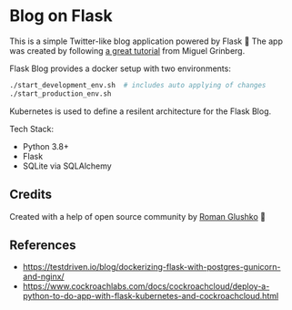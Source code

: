 # Blog on Flask

This is a simple Twitter-like blog application powered by Flask 🐍
The app was created by following [a great tutorial](https://blog.miguelgrinberg.com/post/the-flask-mega-tutorial-part-i-hello-world) from Miguel Grinberg.

Flask Blog provides a docker setup with two environments:

```bash
./start_development_env.sh  # includes auto applying of changes
./start_production_env.sh
```

Kubernetes is used to define a resilent architecture for the Flask Blog.

Tech Stack:

- Python 3.8+
- Flask
- SQLite via SQLAlchemy

## Credits

Created with a help of open source community by [Roman Glushko](https://www.romaglushko.com/) 🦁

## References

- https://testdriven.io/blog/dockerizing-flask-with-postgres-gunicorn-and-nginx/
- https://www.cockroachlabs.com/docs/cockroachcloud/deploy-a-python-to-do-app-with-flask-kubernetes-and-cockroachcloud.html